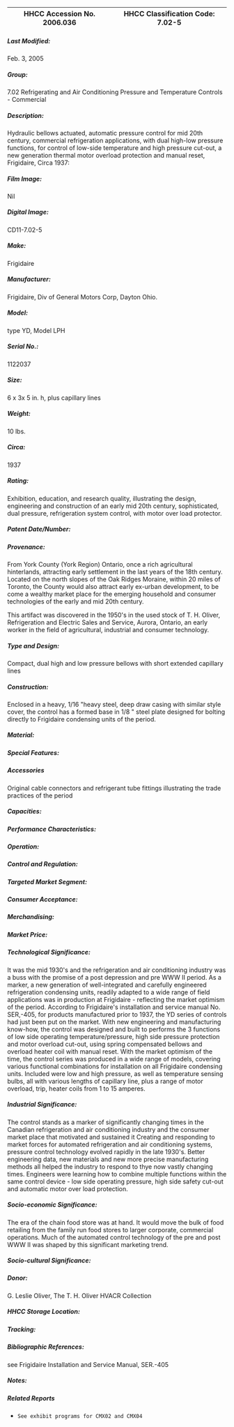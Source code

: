 | **HHCC Accession No. 2006.036** |**HHCC Classification Code:  7.02-5**|
| ----------- | ----------- |

##### Last Modified:
Feb. 3, 2005

##### Group:
7.02 Refrigerating and Air Conditioning Pressure and Temperature Controls - Commercial

##### Description:
Hydraulic bellows actuated, automatic pressure control for mid 20th century, commercial refrigeration applications, with dual high-low pressure functions, for control of low-side temperature and high pressure cut-out, a new generation thermal motor overload protection and manual reset, Frigidaire, Circa 1937:

##### Film Image:
Nil

##### Digital Image:
CD11-7.02-5

##### Make:
Frigidaire

##### Manufacturer:
Frigidaire, Div of General Motors Corp, Dayton Ohio.

##### Model:
type YD, Model LPH

##### Serial No.:
1122037

##### Size:
6 x 3x 5 in. h, plus capillary lines

##### Weight:
10 lbs.

##### Circa:
1937

##### Rating:
Exhibition, education, and research quality, illustrating the design, engineering and construction of an early mid 20th century, sophisticated, dual pressure, refrigeration system control, with motor over load protector.

##### Patent Date/Number:


##### Provenance:
From York County (York Region) Ontario, once a rich agricultural hinterlands, attracting early settlement in the last years of the 18th century. Located on the north slopes of the Oak Ridges Moraine, within 20 miles of Toronto, the County would also attract early ex-urban development, to be come a wealthy market place for the emerging household and consumer technologies of the early and mid 20th century. 

This artifact was discovered in the 1950's in the used stock of T. H. Oliver, Refrigeration and Electric Sales and Service, Aurora, Ontario, an early worker in the field of agricultural, industrial and consumer technology.

##### Type and Design:
Compact, dual high and low pressure bellows with short extended capillary lines

##### Construction:
Enclosed in a heavy, 1/16 "heavy steel, deep draw casing with similar style cover, the control has a formed base in 1/8 " steel plate designed for bolting directly to Frigidaire condensing units of the period.

##### Material:


##### Special Features:


##### Accessories
Original cable connectors and refrigerant tube fittings illustrating the trade practices of the period

##### Capacities:


##### Performance Characteristics:


##### Operation:


##### Control and Regulation:


##### Targeted Market Segment:


##### Consumer Acceptance:


##### Merchandising:


##### Market Price:


##### Technological Significance:
It was the mid 1930's and the refrigeration and air conditioning industry was a buss with the promise of a post depression and pre WWW II period. As a marker, a new generation of well-integrated and carefully engineered refrigeration condensing units, readily adapted to a wide range of field applications was in production at Frigidaire - reflecting the market optimism of the period. 
According to Frigidaire's installation and service manual No. SER,-405, for products manufactured prior to 1937, the YD series of controls had just been put on the market.
With new engineering and manufacturing know-how, the control was designed and built to performs the 3 functions of low side operating temperature/pressure, high side pressure protection and motor overload cut-out, using spring compensated bellows and overload heater coil with manual reset.
With the market optimism of the time, the control series was produced in a wide range of models, covering various functional combinations for installation on all Frigidaire condensing units.  Included were low and high pressure, as well as temperature sensing bulbs, all with various lengths of capillary line, plus a range of motor overload, trip, heater coils from 1 to 15 amperes.

##### Industrial Significance:
The control stands as a marker of significantly changing times in the Canadian refrigeration and air conditioning industry and the consumer market place that motivated and sustained it
Creating and responding to market forces for automated refrigeration and air conditioning systems, pressure control technology evolved rapidly in the late 1930's. Better engineering data, new materials and new more precise manufacturing methods all helped the industry to respond to thye now vastly changing times.
Engineers were learning how to combine multiple functions within the same control device - low side operating pressure, high side safety cut-out and automatic motor over load protection.

##### Socio-economic Significance:
The era of the chain food store was at hand. It would move the bulk of food retailing from the family run food stores to larger corporate, commercial operations. Much of the automated control technology of the pre and post WWW II was shaped by this significant marketing trend.

##### Socio-cultural Significance:


##### Donor:
G. Leslie Oliver, The T. H. Oliver HVACR Collection

##### HHCC Storage Location:


##### Tracking:


##### Bibliographic References:
see Frigidaire Installation and Service Manual, SER.-405

##### Notes:


##### Related Reports
-     See exhibit programs for CMX02 and CMX04

